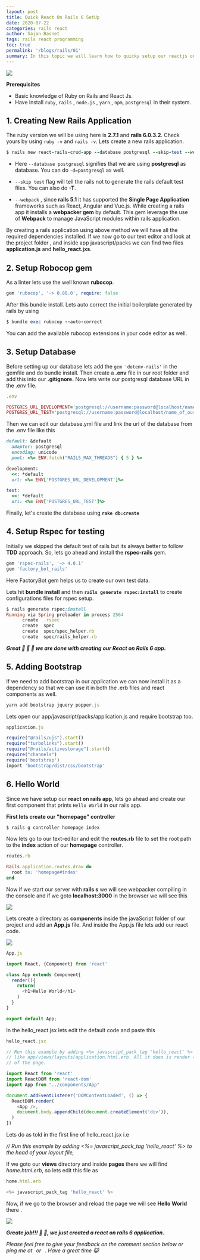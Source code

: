 ```yaml
---
layout: post
title: Quick React On Rails 6 SetUp
date: 2020-07-22
categories: rails react
author: Sajan Basnet
tags: rails react programming
toc: true
permalink: '/blogs/rails/01'
summary: In this topic we will learn how to quicky setup our reactjs on rails 6 application and use react components to print Hello World in our rails app.
---
```


<img class= "img-fluid img-thumbnail" src="{{site.baseurl}}/assets/img/ronronr.jpeg">

**Prerequisites** 
- Basic knowledge of Ruby on Rails and React Js.
- Have install `ruby`, `rails` , `node.js` , `yarn` , `npm`,  `postgresql` in their system.

## 1. Creating New Rails Application

The ruby version we will be  using here is **2.7.1** and  **rails 6.0.3.2**. Check yours by using `ruby -v` and `rails -v`. Lets create a new rails application.

```ruby 
$ rails new react-rails-crud-app --database postgresql --skip-test --webpack=react
```

* Here `--database postgresql` signifies that we are using **postgresql** as database. You can do `-d=postgresql` as well.

* `--skip test` flag will tell the rails not to generate the rails default test files. You can also do **-T**.

* `--webpack` , since **rails 5.1** it has supported the **Single Page Application** frameworks such as React, Angular and Vue.js. While creating  a rails app it installs a **webpacker gem** by default. This gem leverage  the use of **Webpack** to manage JavaScript modules within rails application. 

By creating a rails application using above method we will have all the required dependencies installed. If we now go to our text editor and look at the project folder , and inside app javascript/packs we can find two files **application.js**  and **hello_react.jxs**. 

## 2. Setup Robocop gem

As a linter lets use the well known **rubocop**. 

```ruby 
gem 'rubocop', '~> 0.88.0', require: false
```

After this bundle install. Lets auto correct the initial boilerplate generated by rails by using 

```ruby
$ bundle exec rubocop --auto-correct     
```

You can add the available rubocop extensions in your code editor as well.  

## 3. Setup Database

Before setting up our database lets add the `gem 'dotenv-rails'` in the gemfile and do bundle install.  Then create a **.env** file in our root folder and add  this into our **.gitignore.** Now lets write our postgresql database URL in the .env file.

```ruby
.env

POSTGRES_URL_DEVELOPMENT='postgresql://username:password@localhost/name_of_our_db_development'
POSTGRES_URL_TEST='postgresql://username:password@localhost/name_of_our_db_test'
```

Then we can edit our database.yml file and link the url of the database from the .env file like this 

```ruby 
default: &default
  adapter: postgresql
  encoding: unicode
  pool: <%= ENV.fetch("RAILS_MAX_THREADS") { 5 } %>

development:
  <<: *default
  url: <%= ENV['POSTGRES_URL_DEVELOPMENT']%>

test:
  <<: *default
  url: <%= ENV['POSTGRES_URL_TEST']%>

```

Finally, let's create the database using  **`rake db:create`**

## 4. Setup Rspec for testing 

Initially we skipped the default test of rails but its always better to follow **TDD** approach. So, lets go ahead and install the **rspec-rails** gem. 

```ruby 
gem 'rspec-rails', '~> 4.0.1'
gem 'factory_bot_rails'
```

Here FactoryBot gem helps us to create our own test data. 

Lets hit **bundle install** and then **`rails generate rspec:install`** to create configurations files for rspec setup.

```ruby
$ rails generate rspec:install
Running via Spring preloader in process 2564
      create  .rspec
      create  spec
      create  spec/spec_helper.rb
      create  spec/rails_helper.rb
```

***Great :tada: :clap: :tada:  we are done with creating our React on Rails 6 app.***

## 5. Adding Bootstrap

If we need to add bootstrap in our application we can now install it as a dependency so that we can use it in both the .erb files and react components as well.

```ruby
yarn add bootstrap jquery popper.js
```

Lets open our app/javascript/packs/application.js and require bootstrap too. 

```ruby
application.js

require("@rails/ujs").start()
require("turbolinks").start()
require("@rails/activestorage").start()
require("channels")
require('bootstrap')
import 'bootstrap/dist/css/bootstrap'
```

## 6. Hello World

Since we have setup our **react on rails app**, lets go ahead and create our first component that prints `Hello World` in our rails app.

**First lets create our "homepage" controller**

```ruby
$ rails g controller homepage index 
```

Now lets go to our text-editor and edit the **routes.rb** file to set the root path to the **index** action of our **homepage** controller.

```ruby
routes.rb 

Rails.application.routes.draw do
  root to: 'homepage#index'
end

```

Now if we start our server with **rails s** we will see webpacker compiling in the console and if we goto **localhost:3000**  in the browser we will see this 

<img class= "img-fluid img-thumbnail" src="{{site.baseurl}}/assets/img/react-home.png">


Lets create a directory as **components** inside the javaScript folder of our project and add an **App.js** file. And inside the App.js file lets add our react code.

<img class= "img-fluid img-thumbnail" src="{{site.baseurl}}/assets/img/path-js.png">

```javascript
App.js 

import React, {Component} from 'react'

class App extends Component{
  render(){
    return(
      <h1>Hello World</h1>
    )
  }
}

export default App;
```

In the hello_react.jsx  lets edit the default code and paste this 

```javascript 
hello_react.jsx

// Run this example by adding <%= javascript_pack_tag 'hello_react' %> to the head of your layout file,
// like app/views/layouts/application.html.erb. All it does is render <div>Hello React</div> at the bottom
// of the page.

import React from 'react'
import ReactDOM from 'react-dom'
import App from "../components/App"

document.addEventListener('DOMContentLoaded', () => {
  ReactDOM.render(
    <App />,
    document.body.appendChild(document.createElement('div')),
  )
})

```

Lets do as told in the first line of hello_react.jsx i.e

*// Run this example by adding <%= javascript_pack_tag 'hello_react' %> to the head of your layout file,*

If we goto our **views** directory and inside **pages** there we will find *home.html.erb*, so lets edit this file as 

```javascript
home.html.erb 

<%= javascript_pack_tag 'hello_react' %> 
```

Now, if we go to the browser and reload the page we will see **Hello World** there .

<img class= "img-fluid img-thumbnail" src="{{site.baseurl}}/assets/img/react-hello.png">

***Greate job!!! :tada: :tada:, we just created a react on rails 6 application.***

*Please feel free to give your feedback on the comment section below or ping me at <a aria-label="Send email" href="mailto:sajanbasnet75@gmail.com"><i class="icon fa fa-envelope" style="font-size:32px; margin: 0px 3px;"></i></a> or  <a aria-label="My LinkedIn" target="_blank" href="https://www.linkedin.com/in/sajan-basnet-b4b1b0148/"><i class="icon fa fa-linkedin-square" style="font-size:32px; margin: 0px 3px;" aria-hidden="true"></i></a>. Have a great time :smiley_cat:*
